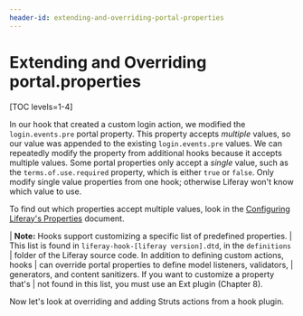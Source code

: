 ```yaml
---
header-id: extending-and-overriding-portal-properties
---
```


# Extending and Overriding portal.properties

[TOC levels=1-4]

In our hook that created a custom login action, we modified the
`login.events.pre` portal property. This property accepts *multiple* values, so
our value was appended to the existing `login.events.pre` values. We can
repeatedly modify the property from additional hooks because it accepts
multiple values. Some portal properties only accept a *single* value, such as
the `terms.of.use.required` property, which is either `true` or `false`. Only
modify single value properties from one hook; otherwise Liferay won't know
which value to use. 

To find out which properties accept multiple values, look in the [Configuring
Liferay's
Properties](http://docs.liferay.com/portal/6.1/propertiesdoc/portal.properties.html)
document. 

| **Note:** Hooks support customizing a specific list of predefined properties.
| This list is found in `liferay-hook-[liferay version].dtd`, in the `definitions`
| folder of the Liferay source code. In addition to defining custom actions, hooks
| can override portal properties to define model listeners, validators,
| generators, and content sanitizers. If you want to customize a property that's
| not found in this list, you must use an Ext plugin (Chapter 8).

Now let's look at overriding and adding Struts actions from a hook plugin. 

